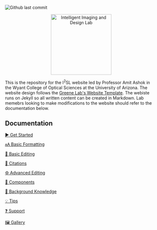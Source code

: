 ![Github last commit](https://img.shields.io/badge/last_commit-october-brightgreen)


<p align="center">
<img height="200" src="https://github.com/NicoDeshler/I2SL-Website/blob/main/favicons/share_thumbnail.png?raw=true" alt="Intelligent Imaging and Design Lab">
</p>


This is the repository for the I<sup>2</sup>SL website led by Professor Amit Ashok in the Wyant College of Optical Sciences at the University of Arizona. The website design follows the [Greene Lab's Website Template](https://github.com/greenelab/lab-website-template). The webiste runs on Jekyll so all written content can be created in Markdown. Lab memebrs looking to make modifications to the website should refer to the documentation below.

## Documentation

[▶️ Get Started](https://github.com/greenelab/lab-website-template/wiki/Get-Started)

[🗚 Basic Formatting](https://github.com/greenelab/lab-website-template/wiki/Basic-Formatting)

[📝 Basic Editing](https://github.com/greenelab/lab-website-template/wiki/Basic-Editing)

[🤖 Citations](https://github.com/greenelab/lab-website-template/wiki/Citations)

[⚙️ Advanced Editing](https://github.com/greenelab/lab-website-template/wiki/Advanced-Editing)

[🧱 Components](https://github.com/greenelab/lab-website-template/wiki/Components)

[🧠 Background Knowledge](https://github.com/greenelab/lab-website-template/wiki/Background-Knowledge)

[💡 Tips](https://github.com/greenelab/lab-website-template/wiki/Tips)

[❓ Support](https://github.com/greenelab/lab-website-template/wiki/Support)

[🖼️ Gallery](https://github.com/greenelab/lab-website-template/wiki/Gallery)
